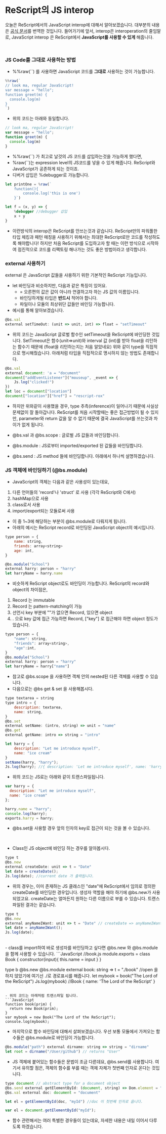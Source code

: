 
# ReScript의 JS interop

오늘은 ReScript에서의 JavaScript interop에 대해서 알아보겠습니다. 대부분의 내용은 [공식 문서](https://rescript-lang.org/docs/manual/latest/bind-to-js-function)를 번역한 것입니다. 들어가기에 앞서, interop은 interoperation의 줄임말로, JavaScript interop 은 ReScript에서 **JavaScript를 사용할 수 있게** 해줍니다.

```JavaScript
```

```JavaScript
```
### JS Code를 그대로 사용하는 방법
- %%raw(``) 를 사용하면 JavaScript 코드를 **그대로** 사용하는 것이 가능합니다. 

```JavaScript
%%raw(`
// look ma, regular JavaScript!
var message = "hello";
function greet(m) {
  console.log(m)
}
`)
```

- 위의 코드는 아래와 동일합니다. 
```JavaScript
// look ma, regular JavaScript!
var message = "hello";
function greet(m) {
  console.log(m)
}
```
- %%raw(``) 가 최고로 날것의 JS 코드를 삽입하는것을 가능하게 했다면, 
- %raw(``)는 expression level의 JS코드를 넣을 수 있게 해줍니다. ReScript와 JavaScript가 공존하게 되는 것이죠.
- 디버거 삽입은 %debugger로 가능합니다. 

```JavaScript
let printOne = %raw(`
    function(){
        console.log('this is one')
    }`)
```

```JavaScript
let f = (x, y) => {
    %debugger //debugger 삽입
    x + y
}
```
- 이런방식의 interop은 ReScript를 안쓰는것과 같습니다. ReScript만의 파워풀한 타입 체킹과 패턴 매칭을 사용하기 위해서는 최대한 ReScript로만 코드를 작성하도록 해야합니다! 하지만 처음 ReScript를 도입하고자 할 때는 이런 방식으로 시작하여 점진적으로 코드를 리팩토링 해나가는 것도 좋은 방법이라고 생각합니다. 

### external 사용하기
external 은 JavaScript 값들을 사용하기 위한 기본적인 ReScript 기능입니다.
- let 바인딩과 비슷하지만, 다음과 같은 특징이 있어요.
    - = 오른편의 값은 값이 아니라 연결하고자 하는 JS 값의 이름입니다. 
    - 바인딩하게될 타입은 **반드시** 적어야 합니다. 
    - 파일이나 모듈의 최상위단 값들만 바인딩 가능합니다. 
- 예시를 통해 알아보겠습니다. 


```JavaScript
@bs.val 
external setTimeOut: (unit => unit, int) => float = "setTimeout"
```
- 위의 코드는 JavaScript 글로벌 함수인 setTimeout을 ReScript에 바인딩한 것입니다. SetTimeout은 함수(unit=>unit)와 interval 값 (int)를 받아 float을 리턴하는 함수기 때문에 (float을 리턴하는지는 처음 알았네요) 위와 같이 type을 직접적으로 명시해줬습니다. 아래처럼 타입을 직접적으로 명시하지 않는 방법도 존재합니다.
```JavaScript
@bs.val
external document: 'a = "document"
document["addEventListener"]("mouseup", _event => {
    Js.log("clicked!")
})
let loc = document["location"]
document["location"]["href"] = "rescript-rox"
```
- 하지만 위와같이 사용했을 경우, type 추측(inference)이 일어나기 때문에 사실상 문제없이 잘 돌아갑니다. ReScript를 처음 시작할때는 좋은 접근방법이 될 수 있지만, parameter와 return 값을 알 수 없기 때문에 결국 JavaScript를 쓰는것과 차이가 없게 됩니다. 

- @bs.val 과 @bs.scope : 글로벌 JS 값들과 바인딩합니다.
- @bs.module : JS로부터 imported/exported 된 값들을 바인딩합니다.
- @bs.send : JS method 들에 바인딩합니다. 
아래에서 하나씩 설명하겠습니다. 

### JS 객체에 바인딩하기 (@bs.module)
- JavaScript의 객체는 다음과 같은 사용성이 있는데요,

1. 다른 언어들의 'record'나 'struct' 로 사용 (각각 ReScript와 C에서)
2. hashMap으로 사용
3. class로서 사용
4. import/export되는 모듈로써 사용

- 이 중 1~3에 해당하는 부분이 @bs.module로 다뤄지게 됩니다. 
- 아래의 예시는 ReScript record로 바인딩된 JavaScript object의 예시입니다. 

```JavaScript
type person = {
    name: string,
    friends: array<string>
    age: int,
}

@bs.module("School")
external harry: person = "harry"
let harryName = harry.name
```

- 비슷하게 ReScript object로도 바인딩이 가능합니다. ReScript의 record와 object의 차이점은,
1. Record 는 immutable
2. Record 는 pattern-matching이 가능
3. 선언시 key 부분에 ""가 없으면 Record, 있으면 object
4. . 으로 key 값에 접근 가능하면 Record, ["key"] 로 접근해야 하면 object
정도가 있습니다. 

```JavaScript
type person = {
    "name": string,
    "friends": array<string>,
    "age":int,
}
@bs.module("School")
external harry: person = "harry"
let harryName = harry["name"]
```
- 참고로 @bs.scope 을 사용하면 객체 안의 nested된 다른 객체를 사용할 수 있습니다.
- 다음으로는 @bs get & set 을 사용해봅시다.

```JavaScript
type textarea = string
type intro = {
    description: textarea,
    name: string,
}
@bs.set 
external setName: (intro, string) => unit = "name"
@bs.get
external getName: intro => string = "intro"

let harry = {
    description: "Let me introduce myself",
    name: "ice cream"
}
setName(harry, "harry");
Js.log(harry); //{ description: 'Let me introduce myself', name: 'harry' }
```

- 위의 코드는 JS로는 아래와 같이 트랜스파일됩니다.
```JavaScript
var harry = {
  description: "Let me introduce myself",
  name: "ice cream"
};

harry.name = "harry";
console.log(harry);
exports.harry = harry;
```
- @bs.set을 사용할 경우 앞의 인자의 key로 접근이 되는 것을 볼 수 있습니다. 
<br/>

- Class인 JS object에 바인딩 하는 경우를 알아봅시다. 
```JavaScript
type t
@bs.new
external createDate: unit => t = "Date"
let date = createDate();
Js.log(date); //current date 가 출력됩니다.
```
- 위의 경우는, 이미 존재하는 JS 클래스인 "date"에 ReScript에서 임의로 정의한 createDate를 바인딩한 경우입니다. 생성자 역할을 해야 하기에 @bs.new가 사용되었고요. createDate는 얼마든지 원하는 다른 이름으로 부를 수 있습니다. 트랜스파일된 결과는 같습니다.

```JavaScript
type t
@bs.new
external anyNameIWant: unit => t = "Date" // createDate => anyNameIWant
let date = anyNameIWant();
Js.log(date);
```

<br/>
- class를 import하여 바로 생성자를 바인딩하고 싶다면 @bs.new 와 @bs.module을 함께 사용할 수 있습니다.
```JavaScript
//book.js
module.exports = class Book {
    constructor(input){
        this.name = input
    }
}

type b
@bs.new @bs.module
external book: string => t = "./book"  //open 을 하지 않았기에 여기선 ./로 경로표시를 해줍니다.
let mybook = book("The Lord of the ReScript")
Js.log(mybook) //Book { name: 'The Lord of the ReScript' }
```

- 위의 코드는 아래처럼 트랜스파일 됩니다.
```JavaScript
function book(prim) {
  return new Book(prim);
}
var mybook = new Book("The Lord of the ReScript");
console.log(mybook);
```

- 마지막으로 함수 바인딩에 대해서 살펴보겠습니다. 우선 보통 모듈에서 가져오는 함수들은 @bs.module로 바인딩이 가능합니다.
```javascript
@bs.module("path") external dirname: string => string = "dirname"
let root = dirname("/User/github") // returns "User"
```

- JS 객체에 붙어있는 함수들은 문법이 조금 다른데요, @bs.send를 사용합니다. 
여기서 유의할 점은, 객체의 함수를 부를 때는 객체 자체가 첫번째 인자로 온다는 것입니다.

```javascript
type document // abstract type for a document object
@bs.send external getElementById: (document, string) => Dom.element = "getElementById"
@bs.val external doc: document = "document"

let el = getElementById(doc, "myId") //doc 이 첫번째 인자로 옵니다.
```

```javascript
var el = document.getElementById("myId");
```

- 함수 관련해서는 여러 특별한 경우들이 있는데요, 자세한 내용은 내일 이어서 다루도록 하겠습니다.